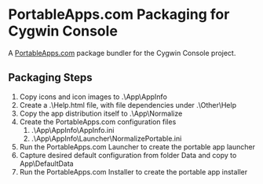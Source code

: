 # PortableApps.com Packaging for Cygwin Console
A [PortableApps.com](https://portableapps.com/) package bundler for the Cygwin Console project.

## Packaging Steps
1. Copy icons and icon images to .\App\AppInfo
2. Create a .\Help.html file, with file dependencies under .\Other\Help
3. Copy the app distribution itself to .\App\Normalize
4. Create the PortableApps.com configuration files
   1. .\App\AppInfo\AppInfo.ini
   2. .\App\AppInfo\Launcher\NormalizePortable.ini
5. Run the PortableApps.com Launcher to create the portable app launcher
6. Capture desired default configuration from folder Data and copy to App\DefaultData
7. Run the PortableApps.com Installer to create the portable app installer
